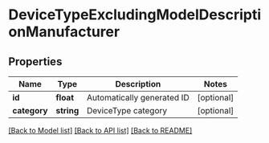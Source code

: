 # DeviceTypeExcludingModelDescriptionManufacturer

## Properties
Name | Type | Description | Notes
------------ | ------------- | ------------- | -------------
**id** | **float** | Automatically generated ID | [optional] 
**category** | **string** | DeviceType category | [optional] 

[[Back to Model list]](../README.md#documentation-for-models) [[Back to API list]](../README.md#documentation-for-api-endpoints) [[Back to README]](../README.md)


